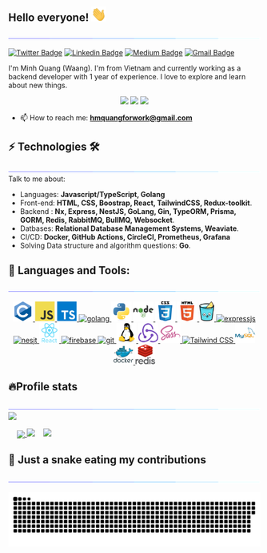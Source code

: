 <h2> Hello everyone! <img src="https://raw.githubusercontent.com/ABSphreak/ABSphreak/master/gifs/Hi.gif" width="30px"></h2>
<a href="https://www.facebook.com/waang722"><img src="https://github.com/MLX15/MLX15/blob/master/a.gif"></a>

[![Twitter Badge](https://img.shields.io/badge/-@Shellofk-1ca0f1?style=flat-square&labelColor=1ca0f1&logo=X&logoColor=white)](https://twitter.com/Shellofk) [![Linkedin Badge](https://img.shields.io/badge/-LinkedIn-blue?style=flat-square&logo=Linkedin&logoColor=white)](https://www.linkedin.com/in/waang) [![Medium Badge](https://img.shields.io/badge/-@shelter-03a57a?style=flat-square&labelColor=000000&logo=Medium)](https://medium.com/shelter) [![Gmail Badge](https://img.shields.io/badge/-hmquangforwork@gmail.com-c14438?style=flat-square&logo=Gmail&logoColor=white)](mailto:hmquangforwork@gmail.com)



I'm Minh Quang (Waang). I'm from Vietnam and currently working as a backend developer with 1 year of experience. I love to explore and learn about new things.

<p align="center">
  <img src="https://media3.giphy.com/media/SM3OPfKLXiuFSOvHhD/giphy.gif?cid=ecf05e47lpttlaj08drs9u35qwn73jsfeuz0bnoj7dt7rfpy&rid=giphy.gif&ct=s" width="170">
  <img src="https://media4.giphy.com/media/WUlplcMpOCEmTGBtBW/giphy.gif?cid=ecf05e47by0a2877muqydrspgxijdkwax9hgzw39o1c1tk9j&rid=giphy.gif&ct=s" width="180">
  <img src="https://media2.giphy.com/media/dWTi2yiBnSq1K2MkTE/giphy.gif?cid=ecf05e47by0a2877muqydrspgxijdkwax9hgzw39o1c1tk9j&rid=giphy.gif&ct=s" width="170">
</p>

<!--
<div align="center">
  <a href="https://open.spotify.com/album/6Whp0T7d1SAt4gDUNkWWD1?highlight=spotify:track:18uwL0vNUanqZH0ro2QcOP">
    <img src="https://spotify-readme-theta-virid.vercel.app/api?scan=true&theme=dark" width="240px">
  </a>
</div>
-->

- 📫 How to reach me: **hmquangforwork@gmail.com**
## ⚡ Technologies 🛠
<a href="https://www.facebook.com/waang722/"><img src="https://github.com/MLX15/MLX15/blob/master/a.gif"></a>
Talk to me about:
- Languages:  **Javascript/TypeScript, Golang**
- Front-end: **HTML, CSS, Boostrap, React, TailwindCSS, Redux-toolkit**.
- Backend : **Nx, Express, NestJS, GoLang, Gin, TypeORM, Prisma, GORM, Redis, RabbitMQ, BullMQ, Websocket**.
- Datbases: **Relational Database Management Systems, Weaviate**.
- CI/CD: **Docker, GitHub Actions, CircleCI, Prometheus, Grafana**
- Solving Data structure and algorithm questions: **Go**.
 
## 🎯 Languages and Tools:
<a href="https://www.facebook.com/waang722/"><img src="https://github.com/MLX15/MLX15/blob/master/a.gif"></a>
<p align="center"> 
<a href="https://www.cprogramming.com/" target="_blank"> <img src="https://raw.githubusercontent.com/devicons/devicon/master/icons/c/c-original.svg" alt="c" width="40" height="40"/> </a> 
<a href="https://developer.mozilla.org/en-US/docs/Web/JavaScript" target="_blank"> <img src="https://raw.githubusercontent.com/devicons/devicon/master/icons/javascript/javascript-original.svg" alt="javascript" width="40" height="40"/> </a> 
<a href="https://www.typescriptlang.org/" target="_blank"> <img src="https://raw.githubusercontent.com/devicons/devicon/master/icons/typescript/typescript-original.svg" alt="typescript" width="40" height="40"/> </a> 
<a href="https://www.go.dev/" target="_blank"> <img src="https://github.com/rfyiamcool/golang_logo/blob/master/svg/golang_2.svg" alt="golang" width="40" height="40"/> </a>
<a href="https://www.python.org" target="_blank"> <img src="https://raw.githubusercontent.com/devicons/devicon/master/icons/python/python-original.svg" alt="python" width="40" height="40"/> </a>
<a href="https://nodejs.org" target="_blank"> <img src="https://raw.githubusercontent.com/devicons/devicon/master/icons/nodejs/nodejs-original-wordmark.svg" alt="nodejs" width="40" height="40"/> </a>
<a href="https://www.w3schools.com/css/" target="_blank"> <img src="https://raw.githubusercontent.com/devicons/devicon/master/icons/css3/css3-original-wordmark.svg" alt="css3" width="40" height="40"/> </a>  
<a href="https://www.w3.org/html/" target="_blank"> <img src="https://raw.githubusercontent.com/devicons/devicon/master/icons/html5/html5-original-wordmark.svg" alt="html5" width="40" height="40"/> </a>
<a href="https://gin-gonic.com/" target="_blank"> <img src="https://raw.githubusercontent.com/gin-gonic/logo/master/color.png" alt="gin" width="30" height="40"/> </a>
<a href="https://expressjs.com/" target="_blank"> <img src="https://i.cloudup.com/zfY6lL7eFa-3000x3000.png" alt="expressjs" width="80" height="40"/></a>
<a href="https://nestjs.com/" target="_blank"> <img src="https://nestjs.com/img/logo-small.svg" alt="nesjt" width="30" height="40"/> </a>
<a href="https://reactjs.org/" target="_blank"> <img src="https://raw.githubusercontent.com/devicons/devicon/master/icons/react/react-original-wordmark.svg" alt="react" width="40" height="40"/> </a>
<a href="https://firebase.google.com/" target="_blank"> <img src="https://www.vectorlogo.zone/logos/firebase/firebase-icon.svg" alt="firebase" width="40" height="40"/> </a> 
<a href="https://git-scm.com/" target="_blank"> <img src="https://www.vectorlogo.zone/logos/git-scm/git-scm-icon.svg" alt="git" width="40" height="40"/> </a>   
<a href="https://www.linux.org/" target="_blank"> <img src="https://raw.githubusercontent.com/devicons/devicon/master/icons/linux/linux-original.svg" alt="linux" width="40" height="40"/> </a>   
<a href="https://redux.js.org" target="_blank"> <img src="https://raw.githubusercontent.com/devicons/devicon/master/icons/redux/redux-original.svg" alt="redux" width="40" height="40"/> </a> 
<a href="https://sass-lang.com" target="_blank"> <img src="https://raw.githubusercontent.com/devicons/devicon/master/icons/sass/sass-original.svg" alt="sass" width="40" height="40"/> </a>
<a href="https://tailwindcss.com" target="_blank"> <img src="https://raw.githubusercontent.com/tailwindlabs/tailwindcss/HEAD/.github/logo-light.svg" alt="Tailwind CSS" width="200" height="40"/> </a>
<a href="https://www.mysql.com/" target="_blank"> <img src="https://raw.githubusercontent.com/devicons/devicon/master/icons/mysql/mysql-original-wordmark.svg" alt="mysql" width="40" height="40"/> </a>
<a href="https://www.docker.com/" target="_blank"> <img src="https://raw.githubusercontent.com/devicons/devicon/master/icons/docker/docker-original-wordmark.svg" alt="docker" width="40" height="40"/> </a> 
<a href="https://redis.io" target="_blank"> <img src="https://raw.githubusercontent.com/devicons/devicon/master/icons/redis/redis-original-wordmark.svg" alt="redis" width="40" height="40"/> </a>
</p>

## <p align="left">🔥Profile stats</p>
<a href="https://www.facebook.com/waang722/"><img src="https://github.com/MLX15/MLX15/blob/master/a.gif"></a>
![](https://komarev.com/ghpvc/?username=orgball2608&label=PROFILE+VIEWS)
<br>
<div align=center>
<a href="#" title="orgball2608">
    <img width="315" align="center" src="https://github-readme-stats.vercel.app/api/top-langs/?username=orgball2608&hide=c%23,powershell,Mathematica,Ruby,Objective-C,Objective-C%2b%2b,Cuda&title_color=61dafb&text_color=ffffff&icon_color=61dafb&bg_color=20232a&langs_count=8&layout=compact&border_color=61dafb&hide_border=true" />
</a>
<a href="#" title="orgball2608">
    <img align="right" width="434" src="https://github-readme-stats.vercel.app/api?username=orgball2608&show_icons=true&theme=react&border_color=61dafb&hide_border=true" />
</a>
<a href="#" title="orgball2608">
    <img src ="https://github-readme-streak-stats.herokuapp.com?user=orgball2608&theme=darcula&&border_color=61dafb&hide_border=true&background=20232a">
</a>

## <p align="left">🐍 Just a snake eating my contributions</p>
<a href="https://www.facebook.com/waang722/"><img src="https://github.com/MLX15/MLX15/blob/master/a.gif"></a>
<p align='center'>
<img src="https://github.com/MLX15/MLX15/blob/master/github-contribution-grid-snake.svg">
</p>
<br>
